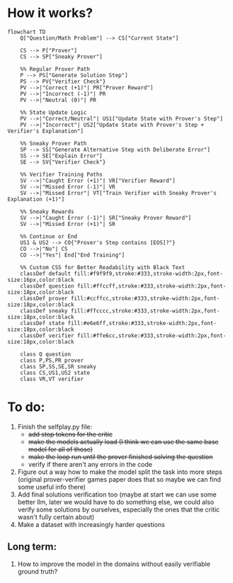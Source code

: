 # How it works?
```mermaid
flowchart TD
    Q["Question/Math Problem"] --> CS["Current State"]
    
    CS --> P["Prover"]
    CS --> SP["Sneaky Prover"]
    
    %% Regular Prover Path
    P --> PS["Generate Solution Step"]
    PS --> PV{"Verifier Check"}
    PV -->|"Correct (+1)"| PR["Prover Reward"]
    PV -->|"Incorrect (-1)"| PR
    PV -->|"Neutral (0)"| PR
    
    %% State Update Logic
    PV -->|"Correct/Neutral"| US1["Update State with Prover's Step"]
    PV -->|"Incorrect"| US2["Update State with Prover's Step + Verifier's Explanation"]
    
    %% Sneaky Prover Path
    SP --> SS["Generate Alternative Step with Deliberate Error"]
    SS --> SE["Explain Error"]
    SE --> SV{"Verifier Check"}
    
    %% Verifier Training Paths
    SV -->|"Caught Error (+1)"| VR["Verifier Reward"]
    SV -->|"Missed Error (-1)"| VR
    SV -->|"Missed Error"| VT["Train Verifier with Sneaky Prover's Explanation (+1)"]
    
    %% Sneaky Rewards
    SV -->|"Caught Error (-1)"| SR["Sneaky Prover Reward"]
    SV -->|"Missed Error (+1)"| SR
    
    %% Continue or End
    US1 & US2 --> CO{"Prover's Step contains [EOS]?"}
    CO -->|"No"| CS
    CO -->|"Yes"| End["End Training"]
    
    %% Custom CSS for Better Readability with Black Text
    classDef default fill:#f9f9f9,stroke:#333,stroke-width:2px,font-size:16px,color:black
    classDef question fill:#ffccff,stroke:#333,stroke-width:2px,font-size:18px,color:black
    classDef prover fill:#ccffcc,stroke:#333,stroke-width:2px,font-size:18px,color:black
    classDef sneaky fill:#ffcccc,stroke:#333,stroke-width:2px,font-size:18px,color:black
    classDef state fill:#e6e6ff,stroke:#333,stroke-width:2px,font-size:18px,color:black
    classDef verifier fill:#ffe6cc,stroke:#333,stroke-width:2px,font-size:18px,color:black
    
    class Q question
    class P,PS,PR prover
    class SP,SS,SE,SR sneaky
    class CS,US1,US2 state
    class VR,VT verifier
```

# To do:
1. Finish the selfplay.py file:
   - ~~add stop tokens for the critic~~
   - ~~make the models actually load (I think we can use the same base model for all of those)~~
   - ~~make the loop run until the prover finished solving the question~~
   - verify if there aren't any errors in the code
2. Figure out a way how to make the model split the task into more steps (original prover-verifier games paper does that so maybe we can find some useful info there)
3. Add final solutions verification too (maybe at start we can use some better llm, later we would have to do something else, we could also verify some solutions by ourselves, especially the ones that the critic wasn't fully certain about)
4. Make a dataset with increasingly harder questions

## Long term:
1. How to improve the model in the domains without easily verifiable ground truth?

